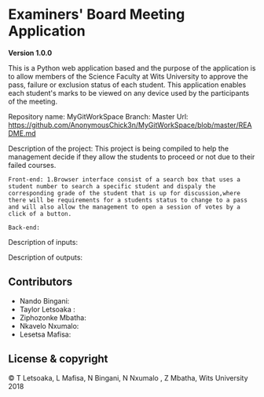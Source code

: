 # Examiners' Board Meeting Application

**Version 1.0.0**

This is a Python web application based and the purpose of the application is to allow members of the Science Faculty at Wits University to approve the pass, failure or exclusion status of each student. This application enables each student's marks to be viewed on any device used by the participants of the meeting.

Repository name: MyGitWorkSpace
Branch: Master
Url: https://github.com/AnonymousChick3n/MyGitWorkSpace/blob/master/README.md


Description of the project: This project is being compiled to help the management decide if they allow  the students to proceed or not due to their failed courses.

	Front-end: 1.Browser interface consist of a search box that uses a student number to search a specific student and dispaly the corresponding grade of the student that is up for discussion,where there will be requirements for a students status to change to a pass and will also allow the management to open a session of votes by a click of a button.  

	Back-end:

Description of inputs:

Description of outputs:

## Contributors
- Nando Bingani: 
- Taylor Letsoaka : 
- Ziphozonke Mbatha:
- Nkavelo Nxumalo:
- Lesetsa Mafisa:

## License & copyright
© T Letsoaka, L Mafisa, N Bingani, N Nxumalo , Z Mbatha, Wits University 2018 
